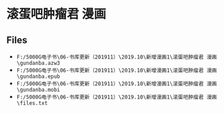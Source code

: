 # 滚蛋吧肿瘤君 漫画

## Files

- `F:/5000G电子书\06-书库更新（201911）\2019.10\新增漫画1\滚蛋吧肿瘤君 漫画\gundanba.azw3`
- `F:/5000G电子书\06-书库更新（201911）\2019.10\新增漫画1\滚蛋吧肿瘤君 漫画\gundanba.epub`
- `F:/5000G电子书\06-书库更新（201911）\2019.10\新增漫画1\滚蛋吧肿瘤君 漫画\gundanba.mobi`
- `F:/5000G电子书\06-书库更新（201911）\2019.10\新增漫画1\滚蛋吧肿瘤君 漫画\files.txt`
